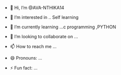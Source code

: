 - 👋 Hi, I’m @AVA-NTHIKA14
- 👀 I’m interested in .. Self learning 
- 🌱 I’m currently learning ...c programming ,PYTHON

- 💞️ I’m looking to collaborate on ...
- 📫 How to reach me ...
- 😄 Pronouns: ...
- ⚡ Fun fact: ...

<!---
AVA-NTHIKA14/AVA-NTHIKA14 is a ✨ special ✨ repository because its `README.md` (this file) appears on your GitHub profile.
You can click the Preview link to take a look at your changes.
--->
